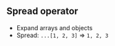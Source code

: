 ## Spread operator

<v-clicks>

* Expand arrays and objects
* Spread: `...[1, 2, 3]` => `1, 2, 3`

</v-clicks>
